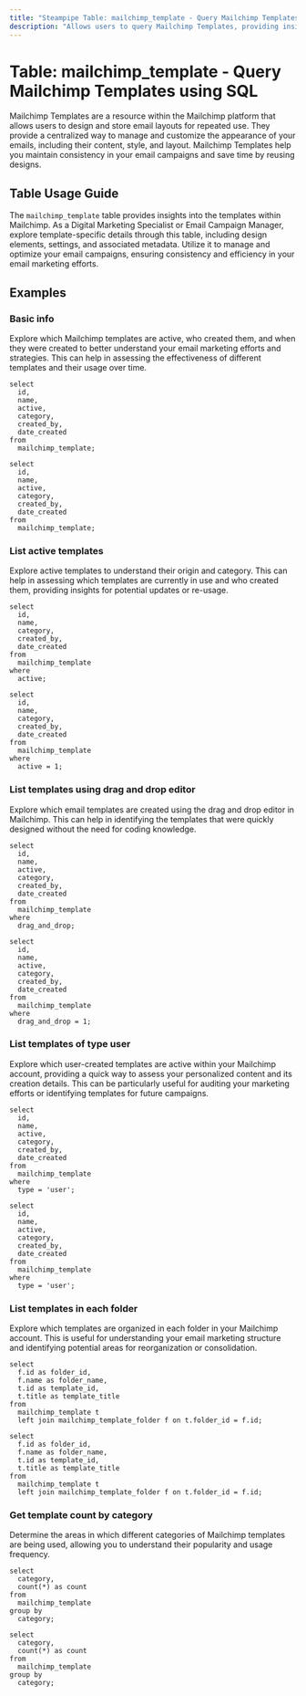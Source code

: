 ```yaml
---
title: "Steampipe Table: mailchimp_template - Query Mailchimp Templates using SQL"
description: "Allows users to query Mailchimp Templates, providing insights into the details of templates like their design, settings, and associated metadata."
---
```


# Table: mailchimp_template - Query Mailchimp Templates using SQL

Mailchimp Templates are a resource within the Mailchimp platform that allows users to design and store email layouts for repeated use. They provide a centralized way to manage and customize the appearance of your emails, including their content, style, and layout. Mailchimp Templates help you maintain consistency in your email campaigns and save time by reusing designs.

## Table Usage Guide

The `mailchimp_template` table provides insights into the templates within Mailchimp. As a Digital Marketing Specialist or Email Campaign Manager, explore template-specific details through this table, including design elements, settings, and associated metadata. Utilize it to manage and optimize your email campaigns, ensuring consistency and efficiency in your email marketing efforts.

## Examples

### Basic info
Explore which Mailchimp templates are active, who created them, and when they were created to better understand your email marketing efforts and strategies. This can help in assessing the effectiveness of different templates and their usage over time.

```sql+postgres
select
  id,
  name,
  active,
  category,
  created_by,
  date_created
from
  mailchimp_template;
```

```sql+sqlite
select
  id,
  name,
  active,
  category,
  created_by,
  date_created
from
  mailchimp_template;
```

### List active templates
Explore active templates to understand their origin and category. This can help in assessing which templates are currently in use and who created them, providing insights for potential updates or re-usage.

```sql+postgres
select
  id,
  name,
  category,
  created_by,
  date_created
from
  mailchimp_template
where
  active;
```

```sql+sqlite
select
  id,
  name,
  category,
  created_by,
  date_created
from
  mailchimp_template
where
  active = 1;
```

### List templates using drag and drop editor
Explore which email templates are created using the drag and drop editor in Mailchimp. This can help in identifying the templates that were quickly designed without the need for coding knowledge.

```sql+postgres
select
  id,
  name,
  active,
  category,
  created_by,
  date_created
from
  mailchimp_template
where
  drag_and_drop;
```

```sql+sqlite
select
  id,
  name,
  active,
  category,
  created_by,
  date_created
from
  mailchimp_template
where
  drag_and_drop = 1;
```

### List templates of type user
Explore which user-created templates are active within your Mailchimp account, providing a quick way to assess your personalized content and its creation details. This can be particularly useful for auditing your marketing efforts or identifying templates for future campaigns.

```sql+postgres
select
  id,
  name,
  active,
  category,
  created_by,
  date_created
from
  mailchimp_template
where
  type = 'user';
```

```sql+sqlite
select
  id,
  name,
  active,
  category,
  created_by,
  date_created
from
  mailchimp_template
where
  type = 'user';
```

### List templates in each folder
Explore which templates are organized in each folder in your Mailchimp account. This is useful for understanding your email marketing structure and identifying potential areas for reorganization or consolidation.

```sql+postgres
select
  f.id as folder_id,
  f.name as folder_name,
  t.id as template_id,
  t.title as template_title
from
  mailchimp_template t
  left join mailchimp_template_folder f on t.folder_id = f.id;
```

```sql+sqlite
select
  f.id as folder_id,
  f.name as folder_name,
  t.id as template_id,
  t.title as template_title
from
  mailchimp_template t
  left join mailchimp_template_folder f on t.folder_id = f.id;
```

### Get template count by category
Determine the areas in which different categories of Mailchimp templates are being used, allowing you to understand their popularity and usage frequency.

```sql+postgres
select
  category,
  count(*) as count
from
  mailchimp_template
group by
  category;
```

```sql+sqlite
select
  category,
  count(*) as count
from
  mailchimp_template
group by
  category;
```